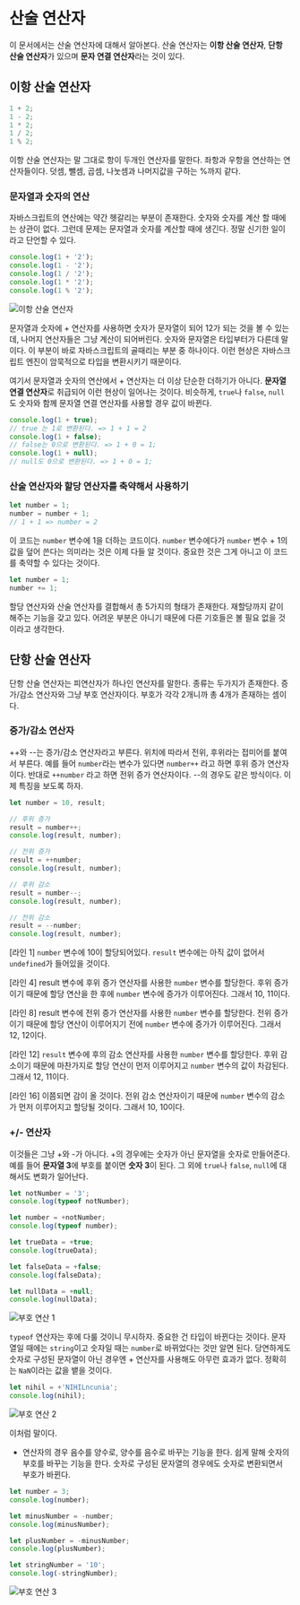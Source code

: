 # 산술 연산자
이 문서에서는 산술 연산자에 대해서 알아본다. 산술 연산자는 **이항 산술 연산자**, **단항 산술 연산자**가 있으며 **문자 연결 연산자**라는 것이 있다.

## 이항 산술 연산자

```js
1 + 2;
1 - 2;
1 * 2;
1 / 2;
1 % 2;
```

이항 산술 연산자는 말 그대로 항이 두개인 연산자를 말한다. 좌항과 우항을 연산하는 연산자들이다. 덧셈, 뺄셈, 곱셈, 나눗셈과 나머지값을 구하는 %까지 같다.

### 문자열과 숫자의 연산
자바스크립트의 연산에는 약간 헷갈리는 부분이 존재한다. 숫자와 숫자를 계산 할 때에는 상관이 없다. 그런데 문제는 문자열과 숫자를 계산할 때에 생긴다. 정말 신기한 일이라고 단언할 수 있다.

```js
console.log(1 + '2');
console.log(1 - '2');
console.log(1 / '2');
console.log(1 * '2');
console.log(1 % '2');
```

![이항 산술 연산자](https://drive.google.com/uc?export=view&id=1V1LjUyZZri5D1D8tlgldJqy3MJLcdmZF)

문자열과 숫자에 + 연산자를 사용하면 숫자가 문자열이 되어 12가 되는 것을 볼 수 있는데, 나머지 연산자들은 그냥 계산이 되어버린다. 숫자와 문자열은 타입부터가 다른데 말이다. 이 부분이 바로 자바스크립트의 골때리는 부분 중 하나이다. 이런 현상은 자바스크립트 엔진이 암묵적으로 타입을 변환시키기 때문이다.

여기서 문자열과 숫자의 연산에서 + 연산자는 더 이상 단순한 더하기가 아니다. **문자열 연결 연산자**로 취급되어 이런 현상이 일어나는 것이다. 비슷하게, `true`나 `false`, `null`도 숫자와 함께 문자열 연결 연산자를 사용할 경우 값이 바뀐다.

```js
console.log(1 + true);
// true 는 1로 변환된다. => 1 + 1 = 2
console.log(1 + false);
// false는 0으로 변환된다. => 1 + 0 = 1;
console.log(1 + null);
// null도 0으로 변환된다. => 1 + 0 = 1;
```

### 산술 연산자와 할당 연산자를 축약해서 사용하기
```js
let number = 1;
number = number + 1;
// 1 + 1 => number = 2
```

이 코드는 `number` 변수에 1을 더하는 코드이다. `number` 변수에다가 `number` 변수 + 1의 값을 덮어 쓴다는 의미라는 것은 이제 다들 알 것이다. 중요한 것은 그게 아니고 이 코드를 축약할 수 있다는 것이다.

```js
let number = 1;
number += 1;
```

할당 연산자와 산술 연산자를 결합해서 총 5가지의 형태가 존재한다. 재할당까지 같이 해주는 기능을 갖고 있다. 어려운 부분은 아니기 때문에 다른 기호들은 볼 필요 없을 것이라고 생각한다.

## 단항 산술 연산자
단항 산술 연산자는 피연산자가 하나인 연산자를 말한다. 종류는 두가지가 존재한다. 증가/감소 연산자와 그냥 부호 연산자이다. 부호가 각각 2개니까 총 4개가 존재하는 셈이다.

### 증가/감소 연산자
++와 --는 증가/감소 연산자라고 부른다. 위치에 따라서 전위, 후위라는 접미어를 붙여서 부른다. 예를 들어 `number`라는 변수가 있다면 `number++` 라고 하면 후위 증가 연산자이다. 반대로 `++number` 라고 하면 전위 증가 연산자이다. --의 경우도 같은 방식이다. 이제 특징을 보도록 하자.

```js
let number = 10, result;

// 후위 증가
result = number++;
console.log(result, number);

// 전위 증가
result = ++number;
console.log(result, number);

// 후위 감소
result = number--;
console.log(result, number);

// 전위 감소
result = --number;
console.log(result, number);
```

[라인 1] `number` 변수에 10이 할당되어있다. `result` 변수에는 아직 값이 없어서 `undefined`가 들어있을 것이다.

[라인 4] result 변수에 후위 증가 연산자를 사용한 `number` 변수를 할당한다. 후위 증가이기 때문에 할당 연산을 한 후에 `number` 변수에 증가가 이루어진다. 그래서 10, 11이다.

[라인 8] result 변수에 전위 증가 연산자를 사용한 `number` 변수를 할당한다. 전위 증가이기 때문에 할당 연산이 이루어지기 전에 `number` 변수에 증가가 이루어진다. 그래서 12, 12이다.

[라인 12] `result` 변수에 후의 감소 연산자를 사용한 `number` 변수를 할당한다. 후위 감소이기 때문에 마찬가지로 할당 연산이 먼저 이루어지고 `number` 변수의 값이 차감된다. 그래서 12, 11이다.

[라인 16] 이쯤되면 감이 올 것이다. 전위 감소 연산자이기 때문에 `number` 변수의 감소가 먼저 이루어지고 할당될 것이다. 그래서 10, 10이다.

### +/- 연산자
이것들은 그냥 +와 -가 아니다. +의 경우에는 숫자가 아닌 문자열을 숫자로 만들어준다. 예를 들어 **문자열 3**에 부호를 붙이면 **숫자 3**이 된다. 그 외에 `true`나 `false`, `null`에 대해서도 변화가 일어난다.

```js
let notNumber = '3';
console.log(typeof notNumber);

let number = +notNumber;
console.log(typeof number);

let trueData = +true;
console.log(trueData);

let falseData = +false;
console.log(falseData);

let nullData = +null;
console.log(nullData);
```

![부호 연산 1](https://drive.google.com/uc?export=view&id=1yTZCoNCwWBEwj8NUp5PLrSuU6Uonx_76)

`typeof` 연산자는 후에 다룰 것이니 무시하자. 중요한 건 타입이 바뀐다는 것이다. 문자열일 때에는 `string`이고 숫자일 때는 `number`로 바뀌었다는 것만 알면 된다. 당연하게도 숫자로 구성된 문자열이 아닌 경우엔 + 연산자를 사용해도 아무런 효과가 없다. 정확히는 `NaN`이라는 값을 뱉을 것이다.

```js
let nihil = +'NIHILncunia';
console.log(nihil);
```

![부호 연산 2](https://drive.google.com/uc?export=view&id=1fQdf8AQEAZKSMEyLrk-xXjWPkNBPC87I)

이처럼 말이다.

- 연산자의 경우 음수를 양수로, 양수를 음수로 바꾸는 기능을 한다. 쉽게 말해 숫자의 부호를 바꾸는 기능을 한다. 숫자로 구성된 문자열의 경우에도 숫자로 변환되면서 부호가 바뀐다.

```js
let number = 3;
console.log(number);

let minusNumber = -number;
console.log(minusNumber);

let plusNumber = -minusNumber;
console.log(plusNumber);

let stringNumber = '10';
console.log(-stringNumber);
```

![부호 연산 3](https://drive.google.com/uc?export=view&id=10eAJdklJT32D0cR2YfChRLfDXZCL1Ezp)